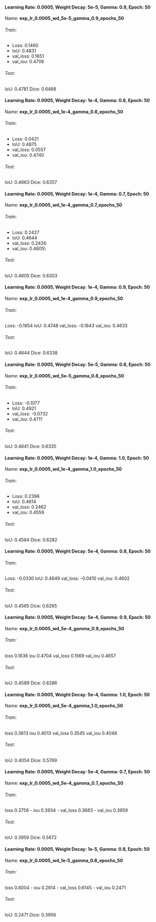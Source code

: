 #### Learning Rate: 0.0005, Weight Decay: 5e-5, Gamma: 0.9, Epoch: 50
Name: **exp_lr_0.0005_wd_5e-5_gamma_0.9_epochs_50**
###### Train:
- Loss: 0.1460 
- IoU: 0.4831
- val_loss: 0.1651
- val_iou: 0.4706
###### Test:
IoU: 0.4781
Dice: 0.6466
#### Learning Rate: 0.0005, Weight Decay: 1e-4, Gamma: 0.8, Epoch: 50
Name: **exp_lr_0.0005_wd_1e-4_gamma_0.8_epochs_50**
###### Train:
- Loss: 0.0421 
- IoU: 0.4875 
- val_loss: 0.0557 
- val_iou: 0.4740
###### Test:
IoU: 0.4663
Dice: 0.6357

#### Learning Rate: 0.0005, Weight Decay: 1e-4, Gamma: 0.7, Epoch: 50
Name: **exp_lr_0.0005_wd_1e-4_gamma_0.7_epochs_50**
###### Train:
- Loss:  0.2427 
- IoU: 0.4644
- val_loss: 0.2426
- val_iou: 0.4605\
###### Test:
IoU: 0.4605
Dice: 0.6303
#### Learning Rate: 0.0005, Weight Decay: 1e-4, Gamma: 0.9, Epoch: 50
Name: **exp_lr_0.0005_wd_1e-4_gamma_0.9_epochs_50**
###### Train:
Loss: -0.1954
IoU: 0.4748
val_loss: -0.1843
val_iou: 0.4633

###### Test:
IoU: 0.4644
Dice: 0.6338

#### Learning Rate: 0.0005, Weight Decay: 5e-5, Gamma: 0.8, Epoch: 50
Name: **exp_lr_0.0005_wd_5e-5_gamma_0.8_epochs_50**
###### Train:
- Loss: -0.1077
- IoU: 0.4921
- val_loss: -0.0732
- val_iou: 0.4711
###### Test:
IoU: 0.4641
Dice: 0.6335
#### Learning Rate: 0.0005, Weight Decay: 1e-4, Gamma: 1.0, Epoch: 50
Name: **exp_lr_0.0005_wd_1e-4_gamma_1.0_epochs_50**
###### Train:
- Loss: 0.2396
- IoU: 0.4614
- val_loss: 0.2462
- val_iou: 0.4559
###### Test:
IoU: 0.4584
Dice: 0.6282
#### Learning Rate: 0.0005, Weight Decay: 5e-4, Gamma: 0.8, Epoch: 50
###### Train:
Loss: -0.0330
IoU: 0.4649
val_loss: -0.0410
val_iou: 0.4602
###### Test:
IoU: 0.4565
Dice: 0.6265

#### Learning Rate: 0.0005, Weight Decay: 5e-4, Gamma: 0.9, Epoch: 50 
Name: **exp_lr_0.0005_wd_5e-4_gamma_0.9_epochs_50**
###### Train:
loss 0.1636
iou 0.4704
val_loss 0.1569
val_iou 0.4657
###### Test:
IoU: 0.4589
Dice: 0.6286

#### Learning Rate: 0.0005, Weight Decay: 5e-4, Gamma: 1.0, Epoch: 50
Name: **exp_lr_0.0005_wd_5e-4_gamma_1.0_epochs_50**
###### Train:
loss 0.3613
iou 0.4013
val_loss 0.3545
val_iou 0.4048
###### Test:
IoU: 0.4054
Dice: 0.5769

#### Learning Rate: 0.0005, Weight Decay: 5e-4, Gamma: 0.7, Epoch: 50
Name: **exp_lr_0.0005_wd_5e-4_gamma_0.7_epochs_50**
###### Train:
loss 0.3756 - iou 0.3934 - val_loss 0.3683 - val_iou 0.3959
###### Test:
IoU: 0.3959
Dice: 0.5672

#### Learning Rate: 0.0005, Weight Decay: 1e-5, Gamma: 0.8, Epoch: 50
Name: **exp_lr_0.0005_wd_1e-5_gamma_0.8_epochs_50**

###### Train:
loss 0.6004 - iou 0.2614 - val_loss 0.6145 - val_iou 0.2471

###### Test:
IoU: 0.2471
Dice: 0.3958